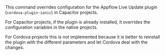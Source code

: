 This command overrides configuration for the Appflow Live Update plugin (`cordova-plugin-ionic`) in Capacitor projects.

For Capacitor projects, if the plugin is already installed, it overrides the configuration variables in the native projects.

For Cordova projects this is not implemented because it is better to reinstall the plugin with the different parameters and let Cordova deal with the changes.